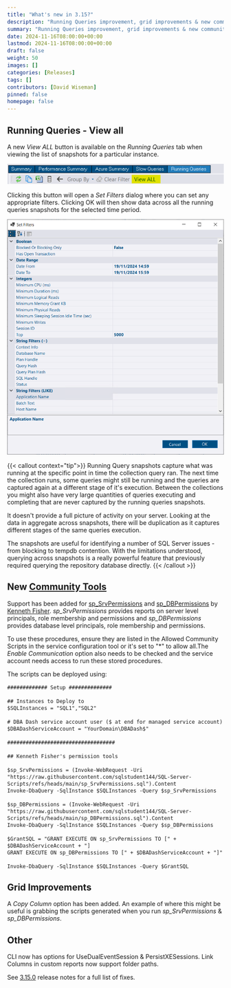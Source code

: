 ```yaml
---
title: "What's new in 3.15?"
description: "Running Queries improvement, grid improvements & new community tools"
summary: "Running Queries improvement, grid improvements & new community tools"
date: 2024-11-16T08:00:00+00:00
lastmod: 2024-11-16T08:00:00+00:00
draft: false
weight: 50
images: []
categories: [Releases]
tags: []
contributors: [David Wiseman]
pinned: false
homepage: false
---
```

## Running Queries - View all

A new *View ALL* button is available on the *Running Queries* tab when viewing the list of snapshots for a particular instance.

[![Running Queries - View ALL](running-queries-view-all.png)](running-queries-view-all.png)

Clicking this button will open a *Set Filters* dialog where you can set any appropriate filters.  Clicking OK will then show data across all the running queries snapshots for the selected time period.

[![Running Queries - View ALL](running-queries-set-filters.png)](running-queries-set-filters.png)

{{< callout context="tip">}}
Running Query snapshots capture what was running at the specific point in time the collection query ran.  The next time the collection runs, some queries might still be running and the queries are captured again at a different stage of it's execution.  Between the collections you might also have very large quantities of queries executing and completing that are never captured by the running queries snapshots.

It doesn't provide a full picture of activity on your server.  Looking at the data in aggregate across snapshots, there will be duplication as it captures different stages of the same queries execution.

The snapshots are useful for identifying a number of SQL Server issues - from blocking to tempdb contention.  With the limitations understood, querying across snapshots is a really powerful feature that previously required querying the repository database directly.
{{< /callout >}}

## New [Community Tools](/docs/help/community-tools/)

Support has been added for [sp_SrvPermissions](https://github.com/sqlstudent144/SQL-Server-Scripts/blob/main/sp_SrvPermissions.sql) and [sp_DBPermissions](https://github.com/sqlstudent144/SQL-Server-Scripts/blob/main/sp_DBPermissions.sql) by [Kenneth Fisher](https://sqlstudies.com/about/).  *sp_SrvPermissions* provides reports on server level principals, role membership and permissions and *sp_DBPermissions* provides database level principals, role membership and permissions.

To use these procedures, ensure they are listed in the Allowed Community Scripts in the service configuration tool or it's set to "*" to allow all.The *Enable Communication* option also needs to be checked and the service account needs access to run these stored procedures.

The scripts can be deployed using:

```pwsh
############# Setup ##############

## Instances to Deploy to
$SQLInstances = "SQL1","SQL2"

# DBA Dash service account user ($ at end for managed service account)
$DBADashServiceAccount = "YourDomain\DBADash$"

###################################

## Kenneth Fisher's permission tools

$sp_SrvPermissions = (Invoke-WebRequest -Uri "https://raw.githubusercontent.com/sqlstudent144/SQL-Server-Scripts/refs/heads/main/sp_SrvPermissions.sql").Content
Invoke-DbaQuery -SqlInstance $SQLInstances -Query $sp_SrvPermissions

$sp_DBPermissions = (Invoke-WebRequest -Uri "https://raw.githubusercontent.com/sqlstudent144/SQL-Server-Scripts/refs/heads/main/sp_DBPermissions.sql").Content
Invoke-DbaQuery -SqlInstance $SQLInstances -Query $sp_DBPermissions

$GrantSQL = "GRANT EXECUTE ON sp_SrvPermissions TO [" + $DBADashServiceAccount + "]
GRANT EXECUTE ON sp_DBPermissions TO [" + $DBADashServiceAccount + "]"

Invoke-DbaQuery -SqlInstance $SQLInstances -Query $GrantSQL
```

## Grid Improvements

A *Copy Column* option has been added.  An example of where this might be useful is grabbing the scripts generated when you run *sp_SrvPermissions* & *sp_DBPermissions*.

## Other

CLI now has options for UseDualEventSession & PersistXESessions.
Link Columns in custom reports now support folder paths.

See [3.15.0](https://github.com/trimble-oss/dba-dash/releases/tag/3.13.0) release notes for a full list of fixes.

